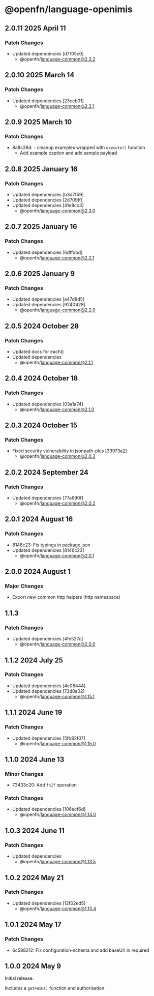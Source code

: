 # @openfn/language-openimis

## 2.0.11 2025 April 11

### Patch Changes

* Updated dependencies \[d7105c0]
  * @openfn/language-common@2.3.2

## 2.0.10 2025 March 14

### Patch Changes

* Updated dependencies \[23ccb01]
  * @openfn/language-common@2.3.1

## 2.0.9 2025 March 10

### Patch Changes

* 8a8c28d: - cleanup examples wrapped with `execute()` function
  * Add example caption and add sample payload

## 2.0.8 2025 January 16

### Patch Changes

* Updated dependencies \[b3d7f59]
* Updated dependencies \[2d709ff]
* Updated dependencies \[41e8cc3]
  * @openfn/language-common@2.3.0

## 2.0.7 2025 January 16

### Patch Changes

* Updated dependencies \[6dffdbd]
  * @openfn/language-common@2.2.1

## 2.0.6 2025 January 9

### Patch Changes

* Updated dependencies \[a47d8d5]
* Updated dependencies \[9240428]
  * @openfn/language-common@2.2.0

## 2.0.5 2024 October 28

### Patch Changes

* Updated docs for each()
* Updated dependencies
  * @openfn/language-common@2.1.1

## 2.0.4 2024 October 18

### Patch Changes

* Updated dependencies \[03a1a74]
  * @openfn/language-common@2.1.0

## 2.0.3 2024 October 15

### Patch Changes

* Fixed security vulnerability in jsonpath-plus \[33973a2]
  * @openfn/language-common@2.0.3

## 2.0.2 2024 September 24

### Patch Changes

* Updated dependencies \[77a690f]
  * @openfn/language-common@2.0.2

## 2.0.1 2024 August 16

### Patch Changes

* 8146c23: Fix typings in package.json
* Updated dependencies \[8146c23]
  * @openfn/language-common@2.0.1

## 2.0.0 2024 August 1

### Major Changes

* Export new common http helpers (http namespace)

## 1.1.3

### Patch Changes

* Updated dependencies \[4fe527c]
  * @openfn/language-common@2.0.0

## 1.1.2 2024 July 25

### Patch Changes

* Updated dependencies \[4c08444]
* Updated dependencies \[73d0a02]
  * @openfn/language-common@1.15.1

## 1.1.1 2024 June 19

### Patch Changes

* Updated dependencies \[5fb82f07]
  * @openfn/language-common@1.15.0

## 1.1.0 2024 June 13

### Minor Changes

* 73433c20: Add `fnIf` operation

### Patch Changes

* Updated dependencies \[106ecf6d]
  * @openfn/language-common@1.14.0

## 1.0.3 2024 June 11

### Patch Changes

* Updated dependencies
  * @openfn/language-common@1.13.5

## 1.0.2 2024 May 21

### Patch Changes

* Updated dependencies \[12f02ed5]
  * @openfn/language-common@1.13.4

## 1.0.1 2024 May 17

### Patch Changes

* 6c588212: Fix configuration-schema and add baseUrl in required

## 1.0.0 2024 May 9

Initial release.

Includes a `getFHIR()` function and authorisation.
